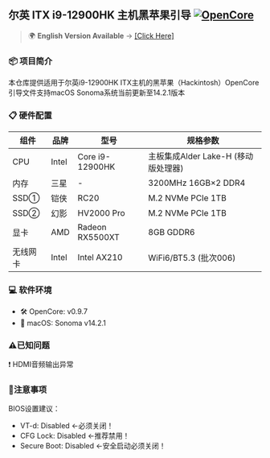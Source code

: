 ## 尔英 ITX i9-12900HK 主机黑苹果引导 [![OpenCore](https://img.shields.io/badge/OpenCore-0.9.7-blue)](https://github.com/acidanthera/OpenCorePkg)

> 🌍 **English Version Available** → [[Click Here]](./README_en.md) 

### 📦 项目简介
本仓库提供适用于尔英i9-12900HK ITX主机的黑苹果（Hackintosh）OpenCore引导文件支持macOS Sonoma系统当前更新至14.2.1版本

### 📋 硬件配置

| **组件**| **品牌**|**型号**| **规格参数**|
|--|--|--|--|
| CPU | Intel|  Core i9-12900HK| 主板集成Alder Lake-H (移动版处理器)|
| 内存|三星 | - |3200MHz 16GB×2 DDR4|
| SSD①| 铠侠|  RC20| M.2 NVMe PCIe 1TB|
| SSD② |幻影|  HV2000 Pro|M.2 NVMe PCIe 1TB| 
|显卡| AMD|  Radeon RX5500XT| 8GB GDDR6| 
|无线网卡| Intel| Intel AX210| WiFi6/BT5.3 (批次006)| 


### 💻 软件环境
- 🛠 OpenCore: v0.9.7
- 🍎 macOS: Sonoma v14.2.1


### ⚠️已知问题  
❗ HDMI音频输出异常



### 📌注意事项
BIOS设置建议：
- VT-d: Disabled ←必须关闭！
- CFG Lock: Disabled ←推荐禁用！
- Secure Boot: Disabled ←安全启动必须关闭！
